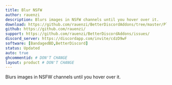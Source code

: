 ```yaml
---
title: Blur NSFW
author: rauenzi
description: Blurs images in NSFW channels until you hover over it.
download: https://github.com/rauenzi/BetterDiscordAddons/tree/master/Plugins/BlurNSFW
github: https://github.com/rauenzi/
support: https://github.com/rauenzi/BetterDiscordAddons/issues/
discord_server: https://discordapp.com/invite/cdzD9wF
software: [BandagedBD,BetterDiscord]
status: Updated
auto: true
ghcommentid: # DON'T CHANGE
layout: product # DON'T CHANGE
---
```

Blurs images in NSFW channels until you hover over it.